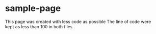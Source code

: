 # sample-page
This page was created with less code as possible
The line of code were kept as less than 100 in both files.